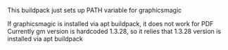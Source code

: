 This buildpack just sets up PATH variable for graphicsmagic

If graphicsmagic is installed via apt buildpack, it does not work for PDF
Currently gm version is hardcoded 1.3.28, so it relies that 1.3.28 version is installed via apt buildpack
